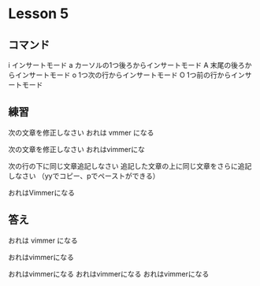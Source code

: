 # Lesson 5
## コマンド
i インサートモード
a カーソルの1つ後ろからインサートモード
A 末尾の後ろからインサートモード
o 1つ次の行からインサートモード
O 1つ前の行からインサートモード

## 練習
次の文章を修正しなさい
おれは vmmer になる

次の文章を修正しなさい
おれはvimmerにな

次の行の下に同じ文章追記しなさい
追記した文章の上に同じ文章をさらに追記しなさい
（yyでコピー、pでペーストができる）

おれはVimmerになる

## 答え
おれは vimmer になる

おれはvimmerになる

おれはvimmerになる
おれはvimmerになる
おれはvimmerになる
